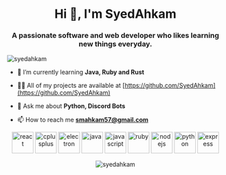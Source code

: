 <h1 align="center">Hi 👋, I'm SyedAhkam</h1>
<h3 align="center">A passionate software and web developer who likes learning new things everyday.</h3>

<p align="left"> <img src="https://komarev.com/ghpvc/?username=syedahkam" alt="syedahkam" /> </p>

- 🌱 I’m currently learning **Java, Ruby and Rust**

- 👨‍💻 All of my projects are available at [https://github.com/SyedAhkam](https://github.com/SyedAhkam)

- 💬 Ask me about **Python, Discord Bots**

- 📫 How to reach me **smahkam57@gmail.com**

<p align="center"><img src="https://devicons.github.io/devicon/devicon.git/icons/react/react-original-wordmark.svg" alt="react" width="50" height="50"/> <img src="https://devicons.github.io/devicon/devicon.git/icons/cplusplus/cplusplus-original.svg" alt="cplusplus" width="50" height="50"/> <img src="https://devicons.github.io/devicon/devicon.git/icons/electron/electron-original.svg" alt="electron" width="50" height="50"/> <img src="https://devicons.github.io/devicon/devicon.git/icons/java/java-original-wordmark.svg" alt="java" width="50" height="50"/> <img src="https://devicons.github.io/devicon/devicon.git/icons/javascript/javascript-original.svg" alt="javascript" width="50" height="50"/> <img src="https://devicons.github.io/devicon/devicon.git/icons/ruby/ruby-original-wordmark.svg" alt="ruby" width="50" height="50"/> <img src="https://devicons.github.io/devicon/devicon.git/icons/nodejs/nodejs-original-wordmark.svg" alt="nodejs" width="50" height="50"/> <img src="https://devicons.github.io/devicon/devicon.git/icons/python/python-original-wordmark.svg" alt="python" width="50" height="50"/> <img src="https://devicons.github.io/devicon/devicon.git/icons/express/express-original-wordmark.svg" alt="express" width="50" height="50"/></p><p align="center"> <img src="https://github-readme-stats.vercel.app/api?username=syedahkam&show_icons=true" alt="syedahkam" /> </p>


